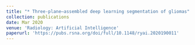```yaml
---
title: "* Three-plane–assembled deep learning segmentation of gliomas"
collection: publications
date: Mar 2020
venue: 'Radiology: Artificial Intelligence'
paperurl: 'https://pubs.rsna.org/doi/full/10.1148/ryai.2020190011'
---
```

